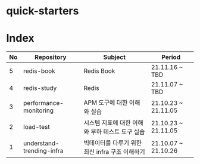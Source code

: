 # quick-starters

# Index
|No|Repository|Subject|Period|
|---|------|---|---|
|5|redis-book|Redis Book |21.11.16 ~ TBD|
|4|redis-study|Redis |21.11.07 ~ TBD|
|3|performance-monitoring|APM 도구에 대한 이해와 실습|21.10.23 ~ 21.11.05|
|2|load-test|시스템 지표에 대한 이해와 부하 테스트 도구 실습|21.10.23 ~ 21.11.05|
|1|understand-trending-infra|빅데이터를 다루기 위한 최신 infra 구조 이해하기|21.10.07 ~ 21.10.26|
